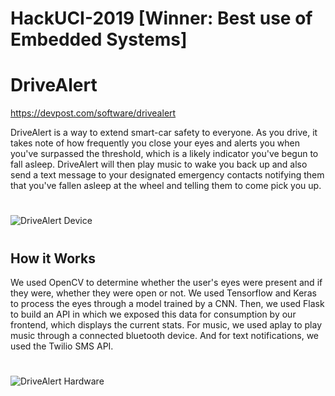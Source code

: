 # HackUCI-2019 [Winner: Best use of Embedded Systems]
# DriveAlert
https://devpost.com/software/drivealert

DriveAlert is a way to extend smart-car safety to everyone. As you drive, it takes note of how frequently you close your eyes and alerts you when you've surpassed the threshold, which is a likely indicator you've begun to fall asleep. DriveAlert will then play music to wake you back up and also send a text message to your designated emergency contacts notifying them that you've fallen asleep at the wheel and telling them to come pick you up.
#
![DriveAlert Device](https://challengepost-s3-challengepost.netdna-ssl.com/photos/production/software_photos/000/766/598/datas/gallery.jpg)
#
## How it Works
We used OpenCV to determine whether the user's eyes were present and if they were, whether they were open or not. We used Tensorflow and Keras to process the eyes through a model trained by a CNN. Then, we used Flask to build an API in which we exposed this data for consumption by our frontend, which displays the current stats. For music, we used aplay to play music through a connected bluetooth device. And for text notifications, we used the Twilio SMS API.
#
![DriveAlert Hardware](https://challengepost-s3-challengepost.netdna-ssl.com/photos/production/software_photos/000/767/016/datas/gallery.jpg)
